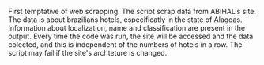 First temptative of web scrapping. The script scrap data from ABIHAL's site.
The data is about brazilians hotels, especificatly in the state of Alagoas. Information about localization, name and classification are present in the output.
Every time the code was run, the site will be accessed and the data colected, and this is independent of the numbers of hotels in a row. The script may fail if the
site's archteture is changed.
